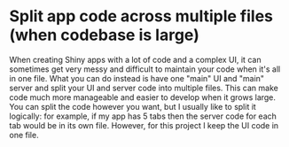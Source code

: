 # Split app code across multiple files (when codebase is large)

When creating Shiny apps with a lot of code and a complex UI, it can sometimes get very messy and difficult to maintain your code when it's all in one file. What you can do instead is have one "main" UI and "main" server and split your UI and server code into multiple files. This can make code much more manageable and easier to develop when it grows large. You can split the code however you want, but I usually like to split it logically: for example, if my app has 5 tabs then the server code for each tab would be in its own file. However, for this project I keep the UI code in one file.